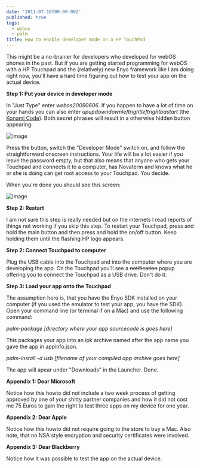 ```yaml
---
date: '2011-07-16T00:00:00Z'
published: true
tags:
  - webos
  - palm
title: How to enable developer mode on a HP TouchPad
---
```


<p>This might be a no-brainer for developers who developed for webOS phones in the past. But if you are getting started programming for webOS with a HP Touchpad and the (relatively) new Enyo framework like I am doing right now, you'll have a hard time figuring out how to test your app on the actual device.</p>
<p><strong>Step 1: Put your device in developer mode</strong></p>
<p><span>In "Just Type" enter&nbsp;<em>webos20090606</em>. If you happen to have a lot of time on your hands you can also enter&nbsp;<em>upupdowndownleftrightleftrightbastart </em>(the <a href="http://en.wikipedia.org/wiki/Konami_Code" title="Konami Code on Wikipedia">Konami Code</a>).&nbsp;Both secret phrases will result in a otherwise hidden button appearing:</span></p>
<p><span><img alt="image" src="http://jonemo.de/neubertify/20110716-test-your-app-on-touchpad/browser.png" /><br /></span></p>
<p><span>Press the button, switch the "Developer Mode" switch on, and follow the straightforward onscreen instructions. Your life will be a lot easier if you leave the password empty, but that also means that anyone who gets your Touchpad and connects it to a computer, has Novaterm and knows what he or she is doing can get root access to your Touchpad. You decide.</span></p>
<p><span>When you're done you should see this screen:</span></p>
<p><span><img alt="image" src="http://jonemo.de/neubertify/20110716-test-your-app-on-touchpad/devmodeswitcher.png" /><br /></span></p>
<p><strong>Step 2: Restart</strong></p>
<p>I am not sure this step is really needed but on the internets I read reports of things not working if you skip this step. To restart your Touchpad, press and hold the main button and then press and hold the on/off button. Keep holding them until the flashing HP logo appears.&nbsp;</p>
<p><span><strong>Step 2: Connect Touchpad to computer</strong></span></p>
<p>Plug the USB cable into the Touchpad and into the computer where you are developing the app. On the Touchpad you'll see a <strike>notification</strike> popup offering you to connect the Touchpad as a USB drive. Don't do it.&nbsp;</p>
<p><strong>Step 3: Load your app onto the Touchpad</strong></p>
<p>The assumption here is, that you have the Enyo SDK installed on your computer (if you used the emulator to test your app, you have the SDK). Open your command line (or terminal if on a Mac) and use the following command:</p>
<p><em>palm-package [directory where your app sourcecode is goes here]</em></p>
<p>This packages your app into an ipk archive named after the app name you gave the app in appinfo.json.</p>
<p><em>palm-install -d usb [filename of your compiled app archive goes here]</em></p>
<p>The app will apear under "Downloads" in the Launcher. Done.</p>
<p><strong>Appendix 1: Dear Microsoft</strong></p>
<p>Notice how this howto did not include a two week process of getting approved by one of your shitty partner companies and how it did not cost me 75 Euros to gain the right to test three apps on my device for one year.</p>
<p><strong>Appendix 2: Dear Apple</strong></p>
<p>Notice how this howto did not require going to the store to buy a Mac. Also note, that no NSA style encryption and security certificates were involved.</p>
<p><strong>Appendix 3: Dear Blackberry</strong></p>
<p>Notice how it was possible to test the app on the actual device.</p>
